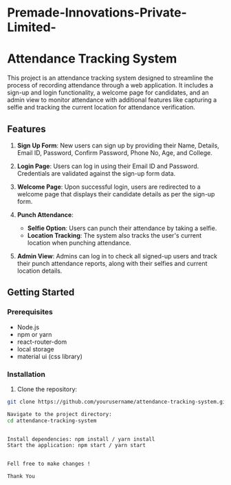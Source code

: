 # Premade-Innovations-Private-Limited-

# Attendance Tracking System

This project is an attendance tracking system designed to streamline the process of recording attendance through a web application. It includes a sign-up and login functionality, a welcome page for candidates, and an admin view to monitor attendance with additional features like capturing a selfie and tracking the current location for attendance verification.

## Features

1. **Sign Up Form**: New users can sign up by providing their Name, Details, Email ID, Password, Confirm Password, Phone No, Age, and College.

2. **Login Page**: Users can log in using their Email ID and Password. Credentials are validated against the sign-up form data.

3. **Welcome Page**: Upon successful login, users are redirected to a welcome page that displays their candidate details as per the sign-up form.

4. **Punch Attendance**:
   - **Selfie Option**: Users can punch their attendance by taking a selfie.
   - **Location Tracking**: The system also tracks the user's current location when punching attendance.

5. **Admin View**: Admins can log in to check all signed-up users and track their punch attendance reports, along with their selfies and current location details.

## Getting Started

### Prerequisites

- Node.js
- npm or yarn
- react-router-dom
- local storage
- material ui (css library)

### Installation

1. Clone the repository:
```bash
git clone https://github.com/yourusername/attendance-tracking-system.git

Navigate to the project directory:
cd attendance-tracking-system


Install dependencies: npm install / yarn install
Start the application: npm start / yarn start


Fell free to make changes !

Thank You
